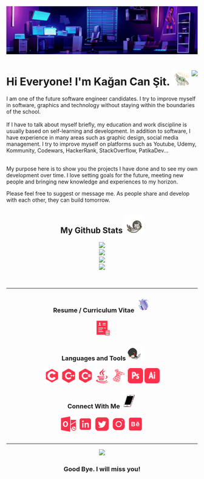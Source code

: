 <img src="https://github.com/KaganCanSit/KaganCanSit/blob/master/ImageFiles/Gif/Work%2C%20develop%20and%20share%20to%20build%20tomorrow.%20Even%20a%20snowflake%20can%20make%20a%20big%20difference..gif">

<div align="left" class="header">
      <h1>Hi Everyone! I'm Kağan Can Şit.
      <img src="https://github.com/KaganCanSit/KaganCanSit/blob/master/ImageFiles/Gif/baby-yoda-so-cute.gif" height="40px" width="45px"/>
      <img align="right" src="https://badges.pufler.dev/visits/kagancansit/kagancansit" />
      </h1>
 </div>
 
<div class="AboutMe">
      I am one of the future software engineer candidates. I try to improve myself in software, graphics and technology without staying within the boundaries of the school.<br><br>
If I have to talk about myself briefly, my education and work discipline is usually based on self-learning and development. In addition to software, I have experience in many areas such as graphic design, social media management. I try to improve myself on platforms such as Youtube, Udemy, Kommunity, Codewars, HackerRank, StackOverflow, PatikaDev...<br><br>
      
My purpose here is to show you the projects I have done and to see my own development over time. I love setting goals for the future, meeting new people and bringing new knowledge and experiences to my horizon.
      
Please feel free to suggest or message me. As people share and develop with each other, they can build tomorrow.<br>
</div>

<div align="center" class="github_stats">
  <h2> My Github Stats 
    <img src="https://github.com/KaganCanSit/KaganCanSit/blob/master/ImageFiles/Gif/Cat.gif" width="50" height="50"/>
  </h2>
  <img src="https://github-readme-stats.vercel.app/api/top-langs/?username=kagancansit&hide=html,css,shaderlab,kotlin,hlsl&layout=compact&theme=radical"><br>
  <img src="https://github-readme-stats.vercel.app/api?username=kagancansit&show_icons=true&theme=radical"><br>
  <img src="https://github-readme-streak-stats.herokuapp.com/?user=kagancansit&show_icons=true&locale=en&layout=compact&theme=radical&line_height=0"/><br>
  <img src="https://activity-graph.herokuapp.com/graph?username=kagancansit&theme=redical">
</div>

<br><hr>
<div align="center" class="CV_Resume">
  <h3>Resume / Curriculum Vitae
    <img src="https://github.com/KaganCanSit/KaganCanSit/blob/master/ImageFiles/Gif/Resume.gif" width="40" height="40"/>
  </h3>
  <a href="https://github.com/KaganCanSit/KaganCanSit/blob/master/Open%20CV.pdf"><img src="https://github.com/KaganCanSit/KaganCanSit/blob/master/ImageFiles/Image/Resume.png" alt="Resume_CV" width="40" height="40"/></a>
  </div>

<div align="center" class="tools">    
  <h3>Languages and Tools
    <img src="https://github.com/KaganCanSit/KaganCanSit/blob/master/ImageFiles/Gif/laptop.gif" width="40" height="40"/>
  </h3>
  <img src="https://github.com/KaganCanSit/KaganCanSit/blob/master/ImageFiles/Image/C.png" alt="C_ProgrammingLanguage" width="40" height="40"/>
  <img src="https://github.com/KaganCanSit/KaganCanSit/blob/master/ImageFiles/Image/C%2B%2B.png" alt="C++_ProgrammingLanguage" width="40" height="40"/>
  <img src="https://github.com/KaganCanSit/KaganCanSit/blob/master/ImageFiles/Image/C%23.png" width="40" height="40"/>
  <img src="https://github.com/KaganCanSit/KaganCanSit/blob/master/ImageFiles/Image/Java.png" width="40" height="40" />
  <img src="https://github.com/KaganCanSit/KaganCanSit/blob/master/ImageFiles/Image/SQL.png" alt="MSql_Language" width="40" height="40"/>
  <img src="https://github.com/KaganCanSit/KaganCanSit/blob/master/ImageFiles/Image/Photoshop.png" alt="Photoshop_Adobe" width="40" height="40"/>
  <img src="https://github.com/KaganCanSit/KaganCanSit/blob/master/ImageFiles/Image/Illustrator.png" alt="Illustrator_Adobe" width="40" height="40"/>   
</div>

<div align="center" class="connect">
  <h3>Connect With Me
    <img src="https://github.com/KaganCanSit/KaganCanSit/blob/master/ImageFiles/Gif/Phone.gif" width="40" height="40"/>
  </h3>
  <a href="mailto:kagancansit@hotmail.com" target="blank"><img align="center" src="https://github.com/KaganCanSit/KaganCanSit/blob/master/ImageFiles/SocialMediaPng/Outlook.png" alt="@kagancansit" width="40" height="40" /></a>
  <a href="https://linkedin.com/in/kagancansit" target="blank"><img align="center" src="https://github.com/KaganCanSit/KaganCanSit/blob/master/ImageFiles/SocialMediaPng/Linked.png" alt="kagancansit" width="40" height="40" /></a>
  <a href="https://twitter.com/kagancansit" target="blank"><img align="center" src="https://github.com/KaganCanSit/KaganCanSit/blob/master/ImageFiles/SocialMediaPng/Twitter.png" alt="kagancansit" width="40" height="40" /></a>
  <a href="https://www.instagram.com/kagancansit" target="blank"><img align="center" src="https://github.com/KaganCanSit/KaganCanSit/blob/master/ImageFiles/SocialMediaPng/Instagram.png" alt="kagancansit" width="40" height="40" /></a>
  <a href="https://www.behance.net/kagancansit" target="blank"><img align="center" src="https://github.com/KaganCanSit/KaganCanSit/blob/master/ImageFiles/SocialMediaPng/Behance.png" alt="kagancansit" width="40" height="40" /></a>
</div>
<br><hr>

<div align="center">
  <img src="https://media2.giphy.com/media/Ts4Tt40LvVD0s/giphy.gif?cid=ecf05e47z7635tt2v7jrmxanx4uvn6ky7g5i21mfwuxiyc8c&rid=giphy.gif&ct=g">
  <h3> Good Bye. I will miss you!</h3>
</div>


<!--
      <img align="right" src="https://badges.pufler.dev/commits/monthly/kagancansit" />
      <img align="right" src="https://badges.pufler.dev/repos/kagancansit" />       
-->

 <!-- Older Text
  I am one of the future software engineer candidates. I try to improve myself in software, graphics and technology without staying within the boundaries of the school. <br>

  If I have to talk about myself briefly, my education and work discipline is usually based on self-learning and development. Ever since I met the computer. I questioned and wondered about its internal structure and working logic. All these interests and questions brought me here today. In addition to software, I have experience in many areas such as graphic design, social media management. I try to improve myself on platforms such as Youtube, Udemy, Kommunity, Codewars, HackerRank, StackOverflow, PatikaDev...<br>

  My purpose here is to show you the projects I have done and to see my own development over time. I love setting goals for the future, meeting new people and bringing new      knowledge and experiences to my horizon.

  Please feel free to suggest or message me. As people share and develop with each other, they can build tomorrow. Take care of yourself. See you.
    
  - 🚀 I am currently learning intermediate advanced level >> C, C++ ,C#, Git, Design Patterns, Data Structures and Computer Systems Sub-Logics
  - 💡 I am currently learning at introductory level >> Html, Css, JavaScript, Node.js, Boostrap And Java
  - 🧠 I’m looking to collaborate on >> Knowledge sharing and guidance for good development in software.
  - 💭 I’m looking for help with >> C, C#, Node.js advanced examples and solutions.
-->

